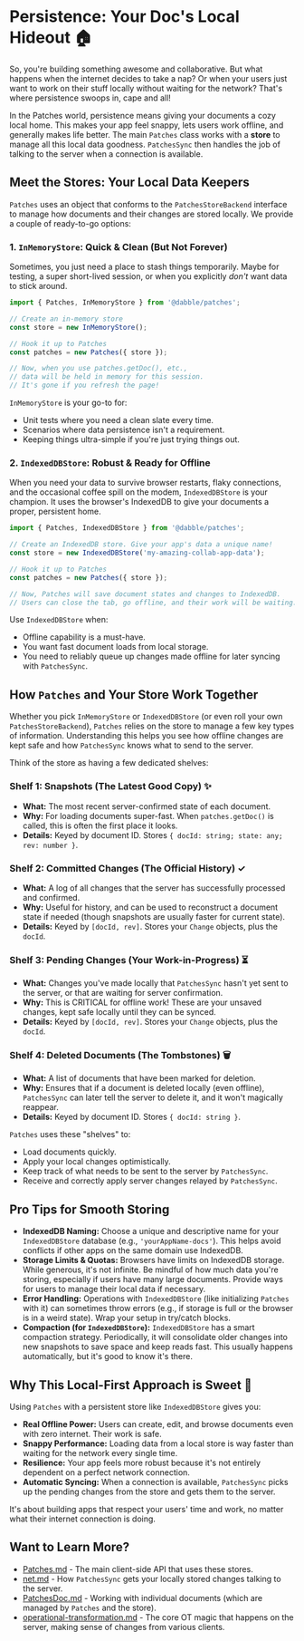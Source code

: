 # Persistence: Your Doc's Local Hideout 🏠

So, you're building something awesome and collaborative. But what happens when the internet decides to take a nap? Or when your users just want to work on their stuff locally without waiting for the network? That's where persistence swoops in, cape and all!

In the Patches world, persistence means giving your documents a cozy local home. This makes your app feel snappy, lets users work offline, and generally makes life better. The main `Patches` class works with a **store** to manage all this local data goodness. `PatchesSync` then handles the job of talking to the server when a connection is available.

## Meet the Stores: Your Local Data Keepers

`Patches` uses an object that conforms to the `PatchesStoreBackend` interface to manage how documents and their changes are stored locally. We provide a couple of ready-to-go options:

### 1. `InMemoryStore`: Quick & Clean (But Not Forever)

Sometimes, you just need a place to stash things temporarily. Maybe for testing, a super short-lived session, or when you explicitly _don't_ want data to stick around.

```typescript
import { Patches, InMemoryStore } from '@dabble/patches';

// Create an in-memory store
const store = new InMemoryStore();

// Hook it up to Patches
const patches = new Patches({ store });

// Now, when you use patches.getDoc(), etc.,
// data will be held in memory for this session.
// It's gone if you refresh the page!
```

`InMemoryStore` is your go-to for:

- Unit tests where you need a clean slate every time.
- Scenarios where data persistence isn't a requirement.
- Keeping things ultra-simple if you're just trying things out.

### 2. `IndexedDBStore`: Robust & Ready for Offline

When you need your data to survive browser restarts, flaky connections, and the occasional coffee spill on the modem, `IndexedDBStore` is your champion. It uses the browser's IndexedDB to give your documents a proper, persistent home.

```typescript
import { Patches, IndexedDBStore } from '@dabble/patches';

// Create an IndexedDB store. Give your app's data a unique name!
const store = new IndexedDBStore('my-amazing-collab-app-data');

// Hook it up to Patches
const patches = new Patches({ store });

// Now, Patches will save document states and changes to IndexedDB.
// Users can close the tab, go offline, and their work will be waiting.
```

Use `IndexedDBStore` when:

- Offline capability is a must-have.
- You want fast document loads from local storage.
- You need to reliably queue up changes made offline for later syncing with `PatchesSync`.

## How `Patches` and Your Store Work Together

Whether you pick `InMemoryStore` or `IndexedDBStore` (or even roll your own `PatchesStoreBackend`), `Patches` relies on the store to manage a few key types of information. Understanding this helps you see how offline changes are kept safe and how `PatchesSync` knows what to send to the server.

Think of the store as having a few dedicated shelves:

### Shelf 1: Snapshots (The Latest Good Copy) ✨

- **What:** The most recent server-confirmed state of each document.
- **Why:** For loading documents super-fast. When `patches.getDoc()` is called, this is often the first place it looks.
- **Details:** Keyed by document ID. Stores `{ docId: string; state: any; rev: number }`.

### Shelf 2: Committed Changes (The Official History) ✓

- **What:** A log of all changes that the server has successfully processed and confirmed.
- **Why:** Useful for history, and can be used to reconstruct a document state if needed (though snapshots are usually faster for current state).
- **Details:** Keyed by `[docId, rev]`. Stores your `Change` objects, plus the `docId`.

### Shelf 3: Pending Changes (Your Work-in-Progress) ⏳

- **What:** Changes you've made locally that `PatchesSync` hasn't yet sent to the server, or that are waiting for server confirmation.
- **Why:** This is CRITICAL for offline work! These are your unsaved changes, kept safe locally until they can be synced.
- **Details:** Keyed by `[docId, rev]`. Stores your `Change` objects, plus the `docId`.

### Shelf 4: Deleted Documents (The Tombstones) 🗑️

- **What:** A list of documents that have been marked for deletion.
- **Why:** Ensures that if a document is deleted locally (even offline), `PatchesSync` can later tell the server to delete it, and it won't magically reappear.
- **Details:** Keyed by document ID. Stores `{ docId: string }`.

`Patches` uses these "shelves" to:

- Load documents quickly.
- Apply your local changes optimistically.
- Keep track of what needs to be sent to the server by `PatchesSync`.
- Receive and correctly apply server changes relayed by `PatchesSync`.

## Pro Tips for Smooth Storing

- **IndexedDB Naming:** Choose a unique and descriptive name for your `IndexedDBStore` database (e.g., `'yourAppName-docs'`). This helps avoid conflicts if other apps on the same domain use IndexedDB.
- **Storage Limits & Quotas:** Browsers have limits on IndexedDB storage. While generous, it's not infinite. Be mindful of how much data you're storing, especially if users have many large documents. Provide ways for users to manage their local data if necessary.
- **Error Handling:** Operations with `IndexedDBStore` (like initializing `Patches` with it) can sometimes throw errors (e.g., if storage is full or the browser is in a weird state). Wrap your setup in try/catch blocks.
- **Compaction (for `IndexedDBStore`):** `IndexedDBStore` has a smart compaction strategy. Periodically, it will consolidate older changes into new snapshots to save space and keep reads fast. This usually happens automatically, but it's good to know it's there.

## Why This Local-First Approach is Sweet 🍭

Using `Patches` with a persistent store like `IndexedDBStore` gives you:

- **Real Offline Power:** Users can create, edit, and browse documents even with zero internet. Their work is safe.
- **Snappy Performance:** Loading data from a local store is way faster than waiting for the network every single time.
- **Resilience:** Your app feels more robust because it's not entirely dependent on a perfect network connection.
- **Automatic Syncing:** When a connection is available, `PatchesSync` picks up the pending changes from the store and gets them to the server.

It's about building apps that respect your users' time and work, no matter what their internet connection is doing.

## Want to Learn More?

- [Patches.md](./Patches.md) - The main client-side API that uses these stores.
- [net.md](./net.md) - How `PatchesSync` gets your locally stored changes talking to the server.
- [PatchesDoc.md](./PatchesDoc.md) - Working with individual documents (which are managed by `Patches` and the store).
- [operational-transformation.md](./operational-transformation.md) - The core OT magic that happens on the server, making sense of changes from various clients.
